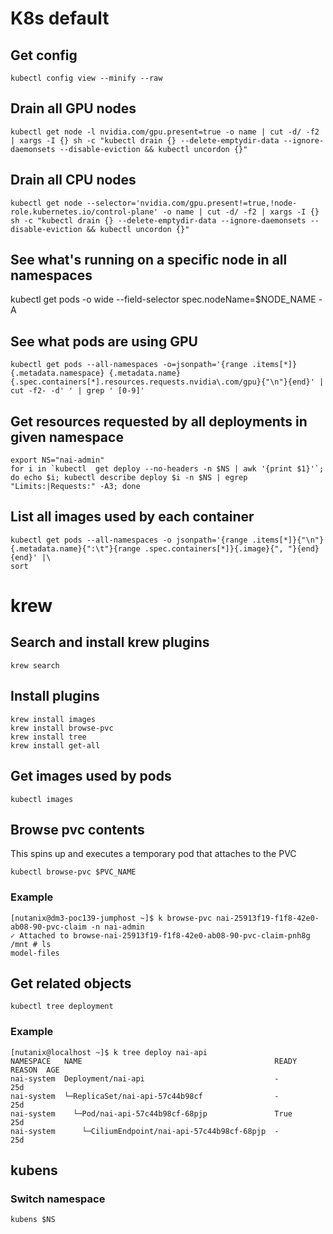 # K8s default

## Get config
```
kubectl config view --minify --raw
```

## Drain all GPU nodes
```
kubectl get node -l nvidia.com/gpu.present=true -o name | cut -d/ -f2 | xargs -I {} sh -c "kubectl drain {} --delete-emptydir-data --ignore-daemonsets --disable-eviction && kubectl uncordon {}"
```

## Drain all CPU nodes
```
kubectl get node --selector='nvidia.com/gpu.present!=true,!node-role.kubernetes.io/control-plane' -o name | cut -d/ -f2 | xargs -I {} sh -c "kubectl drain {} --delete-emptydir-data --ignore-daemonsets --disable-eviction && kubectl uncordon {}"
```

## See what's running on a specific node in all namespaces
kubectl get pods -o wide --field-selector spec.nodeName=$NODE_NAME -A

## See what pods are using GPU
```
kubectl get pods --all-namespaces -o=jsonpath='{range .items[*]}{.metadata.namespace} {.metadata.name} {.spec.containers[*].resources.requests.nvidia\.com/gpu}{"\n"}{end}' | cut -f2- -d' ' | grep ' [0-9]'
```

## Get resources requested by all deployments in given namespace
```
export NS="nai-admin"
for i in `kubectl  get deploy --no-headers -n $NS | awk '{print $1}'`; do echo $i; kubectl describe deploy $i -n $NS | egrep "Limits:|Requests:" -A3; done
```

## List all images used by each container
```
kubectl get pods --all-namespaces -o jsonpath='{range .items[*]}{"\n"}{.metadata.name}{":\t"}{range .spec.containers[*]}{.image}{", "}{end}{end}' |\
sort
```

# krew

## Search and install krew plugins
```
krew search
```

## Install plugins
```
krew install images
krew install browse-pvc
krew install tree
krew install get-all
```

## Get images used by pods
```
kubectl images
```

## Browse pvc contents

This spins up and executes a temporary pod that attaches to the PVC
```
kubectl browse-pvc $PVC_NAME
```

### Example
```
[nutanix@dm3-poc139-jumphost ~]$ k browse-pvc nai-25913f19-f1f8-42e0-ab08-90-pvc-claim -n nai-admin
✓ Attached to browse-nai-25913f19-f1f8-42e0-ab08-90-pvc-claim-pnh8g
/mnt # ls
model-files
```

## Get related objects
```
kubectl tree deployment
```
### Example
```
[nutanix@localhost ~]$ k tree deploy nai-api
NAMESPACE   NAME                                           READY  REASON  AGE
nai-system  Deployment/nai-api                             -              25d
nai-system  └─ReplicaSet/nai-api-57c44b98cf                -              25d
nai-system    └─Pod/nai-api-57c44b98cf-68pjp               True           25d
nai-system      └─CiliumEndpoint/nai-api-57c44b98cf-68pjp  -              25d
```

## kubens

### Switch namespace
```
kubens $NS
```
